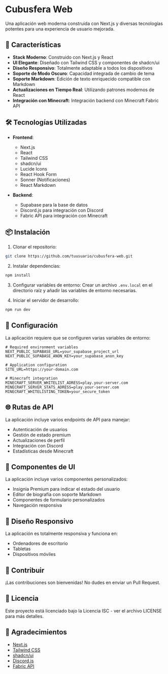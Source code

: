 # Cubusfera Web

Una aplicación web moderna construida con Next.js y diversas tecnologías potentes para una experiencia de usuario mejorada.

## 🚀 Características

- **Stack Moderno**: Construido con Next.js y React
- **UI Elegante**: Diseñado con Tailwind CSS y componentes de shadcn/ui
- **Diseño Responsivo**: Totalmente adaptable a todos los dispositivos
- **Soporte de Modo Oscuro**: Capacidad integrada de cambio de tema
- **Soporte Markdown**: Edición de texto enriquecido compatible con Markdown
- **Actualizaciones en Tiempo Real**: Utilizando patrones modernos de React
- **Integración con Minecraft**: Integración backend con Minecraft Fabric API

## 🛠️ Tecnologías Utilizadas

- **Frontend**:
  - Next.js
  - React
  - Tailwind CSS
  - shadcn/ui
  - Lucide Icons
  - React Hook Form
  - Sonner (Notificaciones)
  - React Markdown

- **Backend**:
  - Supabase para la base de datos
  - Discord.js para integración con Discord
  - Fabric API para integración con Minecraft

## 📦 Instalación

1. Clonar el repositorio:
```bash
git clone https://github.com/tuusuario/cubusfera-web.git
```

2. Instalar dependencias:
```bash
npm install
```

3. Configurar variables de entorno:
Crear un archivo `.env.local` en el directorio raíz y añadir las variables de entorno necesarias.

4. Iniciar el servidor de desarrollo:
```bash
npm run dev
```

## 🔧 Configuración

La aplicación requiere que se configuren varias variables de entorno:

```env
# Required environment variables
NEXT_PUBLIC_SUPABASE_URL=your_supabase_project_url
NEXT_PUBLIC_SUPABASE_ANON_KEY=your_supabase_anon_key

# Application configuration
SITE_URL=https://your-domain.com

# Minecraft integration
MINECRAFT_SERVER_WHITELIST_ADRESS=play.your-server.com
MINECRAFT_SERVER_STATS_ADRESS=play.your-server.com
MINECRAFT_WHITELISTING_TOKEN=your_secure_token
```

## 🌐 Rutas de API

La aplicación incluye varios endpoints de API para manejar:
- Autenticación de usuarios
- Gestión de estado premium
- Actualizaciones de perfil
- Integración con Discord
- Estadísticas desde Minecraft

## 🎨 Componentes de UI

La aplicación incluye varios componentes personalizados:
- Insignia Premium para indicar el estado del usuario
- Editor de biografía con soporte Markdown
- Componentes de formulario personalizados
- Navegación responsiva

## 📱 Diseño Responsivo

La aplicación es totalmente responsiva y funciona en:
- Ordenadores de escritorio
- Tabletas
- Dispositivos móviles

## 🤝 Contribuir

¡Las contribuciones son bienvenidas! No dudes en enviar un Pull Request.

## 📄 Licencia

Este proyecto está licenciado bajo la Licencia ISC - ver el archivo LICENSE para más detalles.

## 🙏 Agradecimientos

- [Next.js](https://nextjs.org/)
- [Tailwind CSS](https://tailwindcss.com/)
- [shadcn/ui](https://ui.shadcn.com/)
- [Discord.js](https://discord.js.org/)
- [Fabric API](https://fabricmc.net/)